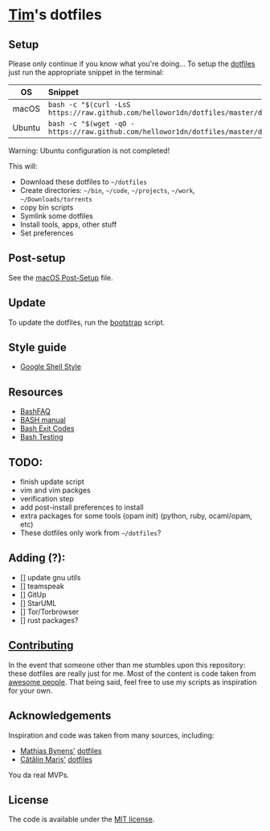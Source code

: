 [Tim](https://github.com/hellowor1dn)'s dotfiles
=====

## Setup

Please only continue if you know what you're doing...
To setup the [dotfiles](dotfiles) just run the appropriate snippet in the terminal:

| OS | Snippet |
|:---:|:---|
| macOS | ```bash -c "$(curl -LsS https://raw.github.com/hellowor1dn/dotfiles/master/dotfiles)"``` |
| Ubuntu | ```bash -c "$(wget -qO - https://raw.github.com/hellowor1dn/dotfiles/master/dotfiles)"``` |

Warning: Ubuntu configuration is not completed!  

This will:

* Download these dotfiles to `~/dotfiles`
* Create directories: `~/bin`, `~/code`, `~/projects`, `~/work`, `~/Downloads/torrents`
* copy bin scripts
* Symlink some dotfiles
* Install tools, apps, other stuff
* Set preferences

## Post-setup

See the [macOS Post-Setup](POST_SETUP.md) file.

## Update

To update the dotfiles, run the [bootstrap](script/bootstrap) script.

## Style guide

* [Google Shell Style](https://google-styleguide.googlecode.com/svn/trunk/shell.xml)

## Resources

* [BashFAQ](http://mywiki.wooledge.org/BashFAQ)
* [BASH manual](https://www.gnu.org/software/bash/manual/bash.html)
* [Bash Exit Codes](http://tldp.org/LDP/abs/html/exitcodes.html)
* [Bash Testing](http://pubs.opengroup.org/onlinepubs/9699919799/utilities/test.html)

## TODO:

* finish update script
* vim and vim packges
* verification step
* add post-install preferences to install
* extra packages for some tools (opam init) (python, ruby, ocaml/opam, etc)
* These dotfiles only work from `~/dotfiles`?

## Adding (?):
- [] update gnu utils
- [] teamspeak
- [] GitUp
- [] StarUML
- [] Tor/Torbrowser
- [] rust packages?

## [Contributing](CONTRIBUTING.md)

In the event that someone other than me stumbles upon this repository: these
dotfiles are really just for me. Most of the content is code taken from
[awesome people](https://github.com/hellowor1dn/dotfiles#Acknowledgements).
That being said, feel free to use my scripts as inspiration for your own.

## Acknowledgements

Inspiration and code was taken from many sources, including:

* [Mathias Bynens'](https://github.com/mathiasbynens)
  [dotfiles](https://github.com/mathiasbynens/dotfiles)
* [Cătălin Mariș'](https://github.com/alrra)
  [dotfiles](https://github.com/alrra/dotfiles)

You da real MVPs.

## License

The code is available under the [MIT license](LICENSE.md).
